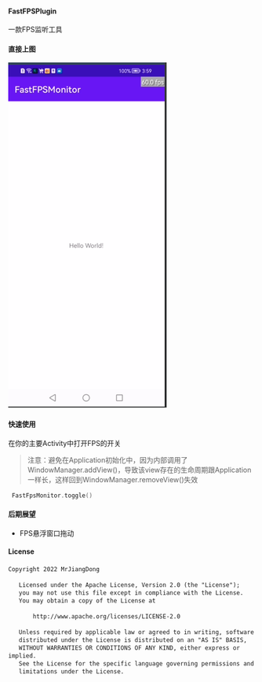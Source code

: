 #### FastFPSPlugin
一款FPS监听工具

#### 直接上图

![QQ图片20220920155948](assets/QQ图片20220920155948.png)

#### 快速使用

在你的主要Activity中打开FPS的开关

> 注意：避免在Application初始化中，因为内部调用了WindowManager.addView()，导致该view存在的生命周期跟Application一样长，这样回到WindowManager.removeView()失效

```kotlin
 FastFpsMonitor.toggle()
```

#### 后期展望

* FPS悬浮窗口拖动

#### License

```
Copyright 2022 MrJiangDong

   Licensed under the Apache License, Version 2.0 (the "License");
   you may not use this file except in compliance with the License.
   You may obtain a copy of the License at

       http://www.apache.org/licenses/LICENSE-2.0

   Unless required by applicable law or agreed to in writing, software
   distributed under the License is distributed on an "AS IS" BASIS,
   WITHOUT WARRANTIES OR CONDITIONS OF ANY KIND, either express or implied.
   See the License for the specific language governing permissions and
   limitations under the License.
```

